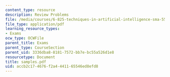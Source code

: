 ```yaml
---
content_type: resource
description: Review Problems
file: /media/courses/6-825-techniques-in-artificial-intelligence-sma-5504-fall-2002/accb2c174676f2a4441165546ed8efd8_samples.pdf
file_type: application/pdf
learning_resource_types:
- Exams
ocw_type: OCWFile
parent_title: Exams
parent_type: CourseSection
parent_uid: 3336dba8-8181-7572-bb7e-bc55a526d1e8
resourcetype: Document
title: samples.pdf
uid: accb2c17-4676-f2a4-4411-65546ed8efd8
---
```

